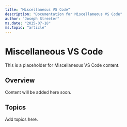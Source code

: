 ```yaml
---
title: "Miscellaneous VS Code"
description: "Documentation for Miscellaneous VS Code"
author: "Joseph Streeter"
ms.date: "2025-07-18"
ms.topic: "article"
---
```


# Miscellaneous VS Code

This is a placeholder for Miscellaneous VS Code content.

## Overview

Content will be added here soon.

## Topics

Add topics here.
